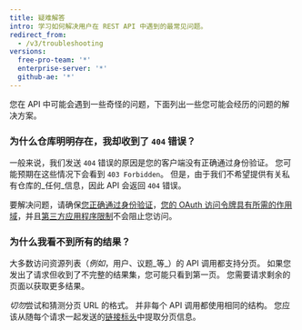 ```yaml
---
title: 疑难解答
intro: 学习如何解决用户在 REST API 中遇到的最常见问题。
redirect_from:
  - /v3/troubleshooting
versions:
  free-pro-team: '*'
  enterprise-server: '*'
  github-ae: '*'
---
```




您在 API 中可能会遇到一些奇怪的问题，下面列出一些您可能会经历的问题的解决方案。

### 为什么仓库明明存在，我却收到了 `404` 错误？

一般来说，我们发送 `404` 错误的原因是您的客户端没有正确通过身份验证。 您可能预期在这些情况下会看到 `403 Forbidden`。 但是，由于我们不希望提供有关私有仓库的_任何_信息，因此 API 会返回 `404` 错误。

要解决问题，请确保[您正确通过身份验证](/guides/getting-started/)，[您的 OAuth 访问令牌具有所需的作用域](/apps/building-oauth-apps/understanding-scopes-for-oauth-apps/)，并且[第三方应用程序限制][oap-guide]不会阻止您访问。

### 为什么我看不到所有的结果？

大多数访问资源列表（_例如_，用户、议题_等_）的 API 调用都支持分页。 如果您发出了请求但收到了不完整的结果集，您可能只看到第一页。 您需要请求剩余的页面以获取更多结果。

*切勿*尝试和猜测分页 URL 的格式。 并非每个 API 调用都使用相同的结构。 您应该从随每个请求一起发送的[链接标头](/v3/#pagination)中提取分页信息。

[oap-guide]: https://developer.github.com/changes/2015-01-19-an-integrators-guide-to-organization-application-policies/

